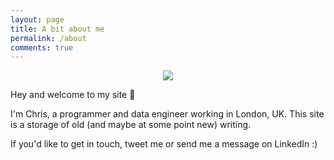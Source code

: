 ```yaml
---
layout: page
title: A bit about me
permalink: /about
comments: true
---
```


<div class="row justify-content-between">

<div class="col-md-4">
<div class="sticky-top sticky-top-80">
<figure style="text-align:center;">
  <img src="{{ site.baseurl }}/assets/images/lakedistrict_climbing.jpg" />
</figure>
</div>
</div>

<div class="col-md-8 pr-5">
<p>Hey and welcome to my site 👋</p>
<p>I'm Chris, a programmer and data engineer working in London, UK. This site is a storage of old (and maybe at some point new) writing.</p>
<p>If you'd like to get in touch, tweet me or send me a message on LinkedIn :)</p>
</div>


</div>

